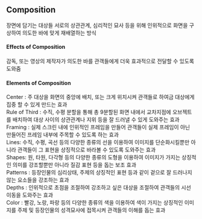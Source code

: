## Composition 
장면에 담기는 대상들 서로의 상관관계, 심리적인 묘사 등을 위해 인위적으로 화면을 구상하여 의도한 바에 맞게 재배열하는 방식
#### Effects of Composition  
감독, 또는 영상의 제작자가 의도한 바를 관객들에게 더욱 효과적으로 전달할 수 있도록 도와줌  
#### Elements of Composition  
Center : 주 대상을 화면의 중앙에 배치, 또는 크게 위치시켜 관객들로 하여금 대상에게 집중 할 수 있게 만드는 효과  
Rule of Third :  수직, 수평 분할을 통해 총 9분할된 화면 내에서 교차지점에 오브젝트를 배치하여 대상 사이의 상관관계나 지위 등을 잘 드러낼 수 있게 도와주는 효과  
Framing :  실제 스크린 내에 인위적인 프레임을 만들어 관객들이 실제 프레임이 아닌 만들어진 프레임 내부에 주목할 수 있도록 하는 효과  
Lines: 수직, 수평, 곡선 등의 다양한 종류의 선을 이용하여 이미지를 단순화시킬뿐만 아니라 관객들이 그 표현을 상징적으로 바라볼 수 있도록 도와주는 효과  
Shapes: 원, 타원, 다각형 등의 다양한 종류의 도형을 이용하여 이미지가 가지는 상징적인 의미를 강조할뿐만 아니라 질감 표현 등을 돕는 보조 효과  
Patterns :  등장인물의 심리상태, 주제의 상징적인 표현 등과 같이 겉으로 잘 드러나지 않는 요소들을 강조하는 효과  
Depths : 인위적으로 초점을 조절하여 강조하고 싶은 대상을 조절하여 관객들의 시선 이동을 도와주는 효과  
Color :  빨강, 노랑, 파랑 등의 다양한 종류의 색을 이용하여 색이 가지는 상징적인 이미지를 주제 및 등장인물의 성격묘사에 접목시켜 관객들의 이해를 돕는 효과  
